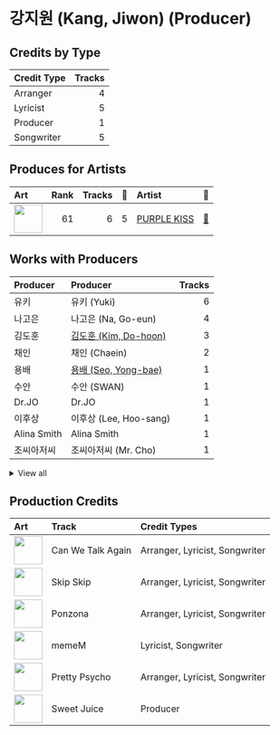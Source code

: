 # 강지원 (Kang, Jiwon) (Producer)

## Credits by Type

| Credit Type | Tracks |
|:---|---:|
| Arranger | 4 |
| Lyricist | 5 |
| Producer | 1 |
| Songwriter | 5 |

## Produces for Artists

| Art | Rank | Tracks | 💚 | Artist | 🔗 |
|:---|---:|---:|---:|:---|:---|
| <img src="https://i.scdn.co/image/ab6761610000e5eb0a49e2caa8d0ce8e26f60eed" alt="" width="50" /> | 61 | 6 | 5 | [PURPLE KISS](../../artists/purple_kiss/overview.md) | [🔗](https://open.spotify.com/artist/62T5PGHWJ9sxP2SJq20IHq) |

## Works with Producers

| Producer | Producer | Tracks |
|:---|:---|---:|
| 유키 | 유키 (Yuki) | 6 |
| 나고은 | 나고은 (Na, Go-eun) | 4 |
| 김도훈 | [김도훈 (Kim, Do-hoon)](../김도훈_(kim,_do-hoon)/overview.md) | 3 |
| 채인 | 채인 (Chaein) | 2 |
| 용배 | [용배 (Seo, Yong-bae)](../용배_(seo,_yong-bae)/overview.md) | 1 |
| 수안 | 수안 (SWAN) | 1 |
| Dr.JO | Dr.JO | 1 |
| 이후상 | 이후상 (Lee, Hoo-sang) | 1 |
| Alina Smith | Alina Smith | 1 |
| 조씨아저씨 | 조씨아저씨 (Mr. Cho) | 1 |


<details>
<summary>View all</summary>

| Producer | Producer | Tracks |
|:---|:---|---:|
| Davve | Davve | 1 |
| Annalise Morelli | Annalise Morelli | 1 |
| LYRE | LYRE | 1 |

</details>


## Production Credits

| Art | Track | Credit Types |
|:---|:---|:---|
| <img src="https://i.scdn.co/image/ab67616d0000b273548e75657d21c646111cfa1d" alt="" width="50" /> | Can We Talk Again | Arranger, Lyricist, Songwriter |
| <img src="https://i.scdn.co/image/ab67616d0000b27345e7faa0d84701c0447e4188" alt="" width="50" /> | Skip Skip | Arranger, Lyricist, Songwriter |
| <img src="https://i.scdn.co/image/ab67616d0000b27345e7faa0d84701c0447e4188" alt="" width="50" /> | Ponzona | Arranger, Lyricist, Songwriter |
| <img src="https://i.scdn.co/image/ab67616d0000b27346c28fd13126fd9428625411" alt="" width="50" /> | memeM | Lyricist, Songwriter |
| <img src="https://i.scdn.co/image/ab67616d0000b27346c28fd13126fd9428625411" alt="" width="50" /> | Pretty Psycho | Arranger, Lyricist, Songwriter |
| <img src="https://i.scdn.co/image/ab67616d0000b273d0a630ea925711a258bb3c93" alt="" width="50" /> | Sweet Juice | Producer |